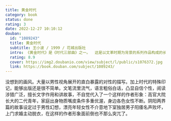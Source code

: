 ```yaml
---
title: 黄金时代
category: book
status: done
rating: 3
date: 2022-12-27 10:10:12
douban:
  id: "1089243"
  title: 黄金时代
  subtitle: 王小波 / 1999 / 花城出版社
  intro: 《黄金时代》是《时代三部曲》之一。  这是以文革时期为背景的系列作品构成的长篇。发生“文化大革命”的二十世纪六七十年代，正是我们国家和民族的灾难年代。那时，知识分子群体无能为力而极“左”政治泛滥横行。作为倍受歧视的知识分子，往往丧失了自我意志和个人尊严。在这组系列作品里面，名叫“王二”的男主人公处于恐怖和荒谬的环境，遭到各种不公正待遇，但他却摆脱了传统文化人的悲愤心态，创造出一种反抗和超越的方式：既然不能证明自己无辜，便倾向于证明自己不无辜。于是他以性爱作为对抗外部世界的最后据点，将性爱表现得既放浪形骸又纯
  rating: 8.9
  cover: https://img2.doubanio.com/view/subject/l/public/s1076372.jpg
  link: https://book.douban.com/subject/1089243/
---
```


没想到的画风。大量以男性视角展开的直白暴露的对性的描写。加上时代的特殊印记，能够出版还是很不简单。文笔流里流气，语言粗俗白话，凸显自信个性，阅读涉猎广泛，擅长文字作用和讲故事，不自觉代入了一个这样的作者形象：高官大院长大的二代青年，家庭出身物质嘴皮条件多重优渥，身边各色女性不断。阴阳两界篇的故事设定过于男性幻想，漂亮年轻女性不介意地下室独居男子阳痿名声败坏，上门求婚主动脱衣，在这样的作者形象面前倒也不那么突兀了。